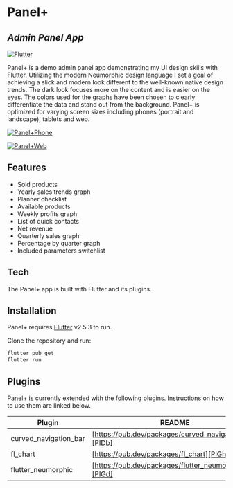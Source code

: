 # Panel+
## _Admin Panel App_

[![Flutter](https://upload.wikimedia.org/wikipedia/commons/1/17/Google-flutter-logo.png)](https://flutter.dev/showcase)


Panel+ is a demo admin panel app demonstrating my UI design skills with Flutter. Utilizing the modern Neumorphic design language I set a goal of achieving a slick and modern look different to the well-known native design trends. The dark look focuses more on the content and is easier on the eyes. The colors used for the graphs have been chosen to clearly differentiate the data and stand out from the background. Panel+ is optimized for varying screen sizes including phones (portrait and landscape), tablets and web.

[![Panel+Phone](https://i.ibb.co/znsy7ZB/Group-4.png)](https://i.ibb.co/znsy7ZB/Group-4.png)

[![Panel+Web](https://i.ibb.co/1fG51Xx/Group-3.png)](https://i.ibb.co/1fG51Xx/Group-3.png)


## Features

- Sold products
- Yearly sales trends graph
- Planner checklist
- Available products
- Weekly profits graph
- List of quick contacts
- Net revenue
- Quarterly sales graph
- Percentage by quarter graph
- Included parameters switchlist


## Tech

The Panel+ app is built with Flutter and its plugins. 


## Installation

Panel+ requires [Flutter](https://flutter.dev/showcase) v2.5.3 to run.

Clone the repository and run:

```sh
flutter pub get
flutter run
```

## Plugins

Panel+ is currently extended with the following plugins.
Instructions on how to use them are linked below.

| Plugin | README |
| ------ | ------ |
| curved_navigation_bar | [https://pub.dev/packages/curved_navigation_bar][PlDb] |
| fl_chart | [https://pub.dev/packages/fl_chart][PlGh] |
| flutter_neumorphic | [https://pub.dev/packages/flutter_neumorphic][PlGd] |


   [PlDb]: <https://pub.dev/packages/curved_navigation_bar>
   [PlGh]: <https://pub.dev/packages/fl_chart>
   [PlGd]: <https://pub.dev/packages/flutter_neumorphic>
